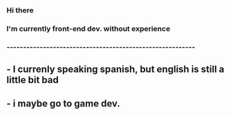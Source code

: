 ### Hi there
### I'm currently front-end dev. without experience
### ---------------------------------------------------------
## - I currenly speaking spanish, but english is still a little bit bad
## - i maybe go to game dev.
